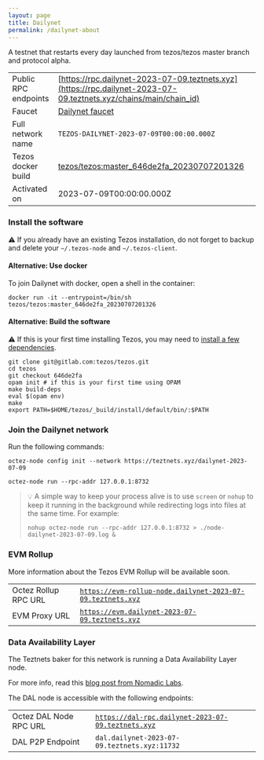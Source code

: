 ```yaml
---
layout: page
title: Dailynet
permalink: /dailynet-about
---
```


A testnet that restarts every day launched from tezos/tezos master branch and protocol alpha.

| | |
|-------|---------------------|
| Public RPC endpoints | [https://rpc.dailynet-2023-07-09.teztnets.xyz](https://rpc.dailynet-2023-07-09.teztnets.xyz/chains/main/chain_id)<br/> |
| Faucet | [Dailynet faucet](https://faucet.dailynet-2023-07-09.teztnets.xyz) |
| Full network name | `TEZOS-DAILYNET-2023-07-09T00:00:00.000Z` |
| Tezos docker build | [tezos/tezos:master_646de2fa_20230707201326](https://hub.docker.com/r/tezos/tezos/tags?page=1&ordering=last_updated&name=master_646de2fa_20230707201326) |
| Activated on | 2023-07-09T00:00:00.000Z |





### Install the software

⚠️  If you already have an existing Tezos installation, do not forget to backup and delete your `~/.tezos-node` and `~/.tezos-client`.



#### Alternative: Use docker

To join Dailynet with docker, open a shell in the container:

```
docker run -it --entrypoint=/bin/sh tezos/tezos:master_646de2fa_20230707201326
```

#### Alternative: Build the software

⚠️  If this is your first time installing Tezos, you may need to [install a few dependencies](https://tezos.gitlab.io/introduction/howtoget.html#setting-up-the-development-environment-from-scratch).

```
git clone git@gitlab.com:tezos/tezos.git
cd tezos
git checkout 646de2fa
opam init # if this is your first time using OPAM
make build-deps
eval $(opam env)
make
export PATH=$HOME/tezos/_build/install/default/bin/:$PATH
```

### Join the Dailynet network

Run the following commands:

```
octez-node config init --network https://teztnets.xyz/dailynet-2023-07-09

octez-node run --rpc-addr 127.0.0.1:8732
```

> 💡 A simple way to keep your process alive is to use `screen` or `nohup` to keep it running in the background while redirecting logs into files at the same time. For example:
>
> ```bash=13
> nohup octez-node run --rpc-addr 127.0.0.1:8732 > ./node-dailynet-2023-07-09.log &
> ```


### EVM Rollup

More information about the Tezos EVM Rollup will be available soon.

| | |
|-------|---------------------|
| Octez Rollup RPC URL | [`https://evm-rollup-node.dailynet-2023-07-09.teztnets.xyz`](https://evm-rollup-node.dailynet-2023-07-09.teztnets.xyz/global/block/head) |
| EVM Proxy URL | [`https://evm.dailynet-2023-07-09.teztnets.xyz`](https://evm.dailynet-2023-07-09.teztnets.xyz) |




### Data Availability Layer

The Teztnets baker for this network is running a Data Availability Layer node.

For more info, read this [blog post from Nomadic Labs](https://research-development.nomadic-labs.com/data-availability-layer-tezos.html).

The DAL node is accessible with the following endpoints:

| | |
|-------|---------------------|
| Octez DAL Node RPC URL | [`https://dal-rpc.dailynet-2023-07-09.teztnets.xyz`](https://dal-rpc.dailynet-2023-07-09.teztnets.xyz) |
| DAL P2P Endpoint | `dal.dailynet-2023-07-09.teztnets.xyz:11732` |




